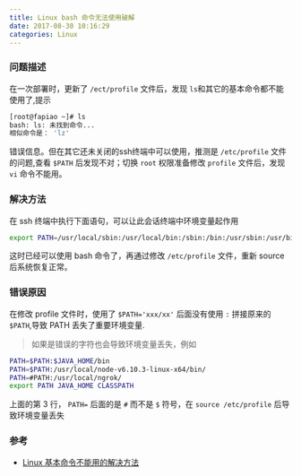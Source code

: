 ```yaml
---
title: Linux bash 命令无法使用破解
date: 2017-08-30 10:16:29
categories: Linux
---
```


### 问题描述

在一次部署时，更新了 `/ect/profile` 文件后，发现 `ls`和其它的基本命令都不能使用了,提示

```bash
[root@fapiao ~]# ls
bash: ls: 未找到命令...
相似命令是： 'lz'
``` 

错误信息。但在其它还未关闭的ssh终端中可以使用，推测是 `/etc/profile` 文件的问题,查看 `$PATH` 后发现不对；切换 `root` 权限准备修改 `profile` 文件后，发现 `vi` 命令不能用。

### 解决方法

在 ssh 终端中执行下面语句，可以让此会话终端中环境变量起作用
```bash
export PATH=/usr/local/sbin:/usr/local/bin:/sbin:/bin:/usr/sbin:/usr/bin:/root/bin
```
这时已经可以使用 bash 命令了，再通过修改 `/etc/profile` 文件，重新 source 后系统恢复正常。

### 错误原因
在修改 profile 文件时，使用了 `$PATH='xxx/xx'` 后面没有使用 `:` 拼接原来的 `$PATH`,导致 PATH 丢失了重要环境变量.
> 如果是错误的字符也会导致环境变量丢失，例如
```bash
PATH=$PATH:$JAVA_HOME/bin
PATH=$PATH:/usr/local/node-v6.10.3-linux-x64/bin/
PATH=#PATH:/usr/local/ngrok/      
export PATH JAVA_HOME CLASSPATH
```
上面的第 3 行， `PATH=` 后面的是 `#` 而不是 `$` 符号，在 `source /etc/profile` 后导致环境变量丢失

### 参考
- [Linux 基本命令不能用的解决方法](https://zhidao.baidu.com/question/41683527.html)